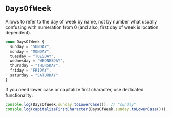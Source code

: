 # `DaysOfWeek`

Allows to refer to the day of week by name, not by number what usually confusing with numeration from 0 (and also,
first day of week is location dependent).

```typescript
enum DaysOfWeek {
  sunday = "SUNDAY",
  monday = "MONDAY",
  tuesday = "TUESDAY",
  wednesday = "WEDNESDAY",
  thursday = "THURSDAY",
  friday = "FRIDAY",
  saturday = "SATURDAY"
}
```

If you need lower case or capitalize first character, use dedicated functionality:

```typescript
console.log(DaysOfWeek.sunday.toLowerCase()); // "sunday"
console.log(capitalizeFirstCharacter(DaysOfWeek.sunday.toLowerCase())); // "Sunday"
```
